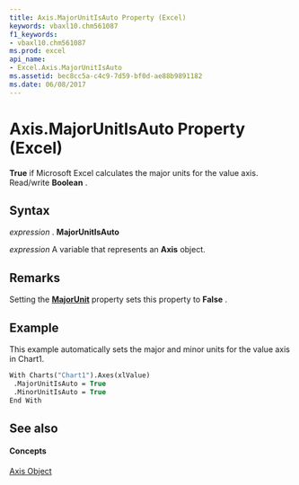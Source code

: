 ```yaml
---
title: Axis.MajorUnitIsAuto Property (Excel)
keywords: vbaxl10.chm561087
f1_keywords:
- vbaxl10.chm561087
ms.prod: excel
api_name:
- Excel.Axis.MajorUnitIsAuto
ms.assetid: bec8cc5a-c4c9-7d59-bf0d-ae88b9891182
ms.date: 06/08/2017
---
```



# Axis.MajorUnitIsAuto Property (Excel)

 **True** if Microsoft Excel calculates the major units for the value axis. Read/write **Boolean** .


## Syntax

 _expression_ . **MajorUnitIsAuto**

 _expression_ A variable that represents an **Axis** object.


## Remarks

Setting the  **[MajorUnit](Excel.Axis.MajorUnit.md)** property sets this property to **False** .


## Example

This example automatically sets the major and minor units for the value axis in Chart1.


```vb
With Charts("Chart1").Axes(xlValue) 
 .MajorUnitIsAuto = True 
 .MinorUnitIsAuto = True 
End With
```


## See also


#### Concepts


[Axis Object](Excel.Axis(objec).md)

